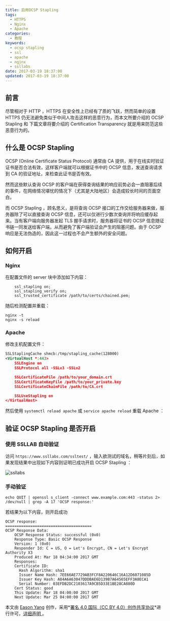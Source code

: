```yaml
---
title: 启用OCSP Stapling
tags:
  - HTTPS
  - Nginx
  - Apache
categories:
  - 教程
keywords:
  - ocsp stapling
  - ssl
  - apache
  - nginx
  - ssllabs
date: 2017-03-19 18:37:00
updated: 2017-03-19 18:37:00
---
```


## 前言

尽管相对于 HTTP ，HTTPS 在安全性上已经有了质的飞跃，然而简单的设置 HTTPS 仍无法避免类似于中间人攻击这样的恶意行为，而本文所要介绍的 OCSP Stapling 和 下篇文章将要介绍的 Certification Transparency 就是用来防范这些恶意行为的。

## 什么是 OCSP Stapling

OCSP (Online Certificate Status Protocol) 通常由 CA 提供，用于在线实时验证证书是否合法有效，这样客户端就可以根据证书中的 OCSP 信息，发送查询请求到 CA 的验证地址，来检查此证书是否有效。

然而这些默认查询 OCSP 的客户端在获得查询结果的响应前势必会一直阻塞后续的事件，在网络情况堪忧的情况下（尤其是大陆地区）会造成较长时间的页面空白。

而 OCSP Stapling ，顾名思义，是将查询 OCSP 接口的工作交给服务器来做，服务器除了可以直接查询 OCSP 信息，还可以仅进行少数次查询并将响应缓存起来。当有客户端向服务器发起 TLS 握手请求时，服务器将证书的 OCSP 信息随证书链一同发送给客户端，从而避免了客户端验证会产生的阻塞问题。由于 OCSP 响应是无法伪造的，因此这一过程也不会产生额外的安全问题。<!--more-->

## 如何开启

### Nginx

在配置文件的 server 块中添加如下内容：

```nginx
    ssl_stapling on;
    ssl_stapling_verify on;
    ssl_trusted_certificate /path/to/certs/chained.pem;
```

随后检测配置并重载：

```shell
nginx -t
nginx -s reload
```

### Apache

修改主机配置文件：

```xml
SSLStaplingCache shmcb:/tmp/stapling_cache(128000)
<VirtualHost *:443>
    SSLEngine on
    SSLProtocol all -SSLv3 -SSLv2

    SSLCertificateFile /path/to/your_domain.crt
    SSLCertificateKeyFile /path/to/your_private.key
    SSLCertificateChainFile /path/to/CA.crt

    SSLUseStapling on
</VirtualHost>
```

然后使用 `systemctl reload apache` 或 `service apache reload` 重载 Apache ：

## 验证 OCSP Stapling 是否开启

### 使用 SSLLAB 自动验证

访问 `https://www.ssllabs.com/ssltest/` ，输入欲测试的域名，稍等片刻后，如果发现结果中出现如下内容则证明已成功开启 OCSP Stapling ：

![ssllabs](https://gmiimg.com/217027b89fb80f0db1a20d8d59d32a92.png)

### 手动验证

```shell
echo QUIT | openssl s_client -connect www.example.com:443 -status 2> /dev/null | grep -A 17 'OCSP response:'
```

若结果为以下内容，则开启成功

```
OCSP response:
======================================
OCSP Response Data:
    OCSP Response Status: successful (0x0)
    Response Type: Basic OCSP Response
    Version: 1 (0x0)
    Responder Id: C = US, O = Let's Encrypt, CN = Let's Encrypt Authority X3
    Produced At: Mar 18 04:34:00 2017 GMT
    Responses:
    Certificate ID:
      Hash Algorithm: sha1
      Issuer Name Hash: 7EE66AE7729AB3FCF8A220646C16A12D6071085D
      Issuer Key Hash: A84A6A63047DDDBAE6D139B7A64565EFF3A8ECA1
      Serial Number: 03EFDB2DC2103617A9CB5D33E1BE28CA880D
    Cert Status: good
    This Update: Mar 18 04:00:00 2017 GMT
    Next Update: Mar 25 04:00:00 2017 GMT
```

本文由 [Eason Yang](https://easonyang.com) 创作，采用*[署名 4.0 国际（CC BY 4.0）创作共享协议](http://creativecommons.org/licenses/by/4.0/deed.zh)*进行许可，[详细声明 ](https://easonyang.com/about/)。